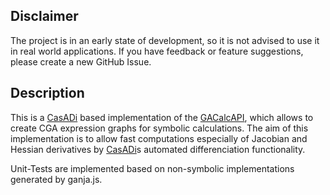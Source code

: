 ## Disclaimer
The project is in an early state of development, so it is not advised to use it in real world applications. If you have feedback or feature suggestions, please create a new GitHub Issue.

## Description
This is a [CasADi](https://web.casadi.org/) based implementation of the [GACalcAPI](https://github.com/orat/GACalcAPI), which allows to create CGA expression graphs for symbolic calculations. The aim of this implementation is to allow fast computations especially of Jacobian and Hessian derivatives by [CasADi](https://web.casadi.org/)s automated differenciation functionality.

Unit-Tests are implemented based on non-symbolic implementations generated by ganja.js.
